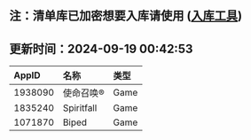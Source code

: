 ## 注：清单库已加密想要入库请使用 ([入库工具](https://github.com/BlankTMing/ManifestAutoUpdate/releases))

## 更新时间：2024-09-19 00:42:53
| AppID | 名称 | 类型  |
| :-------------------- | :----------------------------- | :----------- |
| 1938090 | 使命召唤®| Game |
| 1835240 | Spiritfall| Game |
| 1071870 | Biped| Game |
